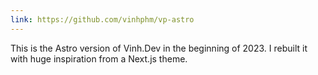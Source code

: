 ```yaml
---
link: https://github.com/vinhphm/vp-astro
---
```


This is the <span i-vscode-icons-file-type-astro /> Astro version of Vinh.Dev in the beginning of 2023. I rebuilt it with huge inspiration from a Next.js theme.
